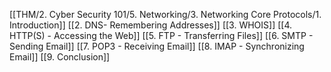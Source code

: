 [[THM/2. Cyber Security 101/5. Networking/3. Networking Core Protocols/1. Introduction]]
[[2. DNS- Remembering Addresses]]
[[3. WHOIS]]
[[4. HTTP(S) - Accessing the Web]]
[[5. FTP - Transferring Files]]
[[6. SMTP - Sending Email]]
[[7. POP3 - Receiving Email]]
[[8. IMAP - Synchronizing Email]]
[[9. Conclusion]]

